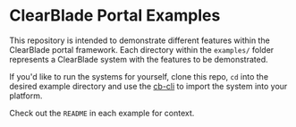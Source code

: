 # ClearBlade Portal Examples

This repository is intended to demonstrate different features within the ClearBlade portal framework. Each directory within the `examples/` folder represents a ClearBlade system with the features to be demonstrated.

If you'd like to run the systems for yourself, clone this repo, `cd` into the desired example directory and use the [cb-cli](https://github.com/clearblade/cb-cli) to import the system into your platform.

Check out the `README` in each example for context.
